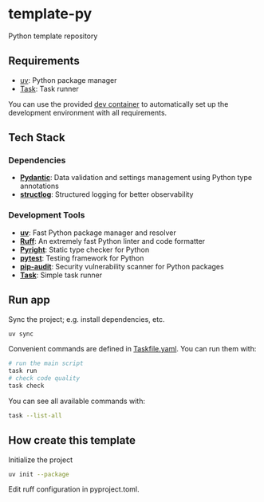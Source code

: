 # template-py

Python template repository

## Requirements

* [uv](https://docs.astral.sh/uv/): Python package manager
* [Task](https://taskfile.dev/): Task runner

You can use the provided [dev container](https://code.visualstudio.com/docs/devcontainers/containers) to automatically set up the development environment with all requirements.

## Tech Stack

### Dependencies
- **[Pydantic](https://docs.pydantic.dev/)**: Data validation and settings management using Python type annotations
- **[structlog](https://www.structlog.org/)**: Structured logging for better observability

### Development Tools
- **[uv](https://docs.astral.sh/uv/)**: Fast Python package manager and resolver
- **[Ruff](https://docs.astral.sh/ruff/)**: An extremely fast Python linter and code formatter
- **[Pyright](https://microsoft.github.io/pyright/#/)**: Static type checker for Python
- **[pytest](https://docs.pytest.org/)**: Testing framework for Python
- **[pip-audit](https://github.com/pypa/pip-audit)**: Security vulnerability scanner for Python packages
- **[Task](https://taskfile.dev/)**: Simple task runner

## Run app

Sync the project; e.g. install dependencies, etc.

```sh
uv sync
```

Convenient commands are defined in [Taskfile.yaml](Taskfile.yaml). You can run them with:

```sh
# run the main script
task run
# check code quality
task check
```

You can see all available commands with:

```sh
task --list-all
```


## How create this template

Initialize the project

```sh
uv init --package
```

Edit ruff configuration in pyproject.toml.
